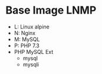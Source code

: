 # Base Image LNMP

- L: Linux alpine
- N: Nginx
- M: MySQL
- P: PHP 7.3
- PHP MySQL Ext
    + mysql
    + mysqli



